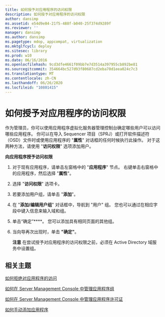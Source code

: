 ```yaml
---
title: 如何授予对应用程序的访问权限
description: 如何授予对应用程序的访问权限
author: dansimp
ms.assetid: e54d9e84-21f5-488f-b040-25f374d9289f
ms.reviewer: ''
manager: dansimp
ms.author: dansimp
ms.pagetype: mdop, appcompat, virtualization
ms.mktglfcycl: deploy
ms.sitesec: library
ms.prod: w10
ms.date: 06/16/2016
ms.openlocfilehash: 9cd3dfe4661f09bb7e7d3514a397955cb892be81
ms.sourcegitcommit: 354664bc527d93f80687cd2eba70d1eea024c7c3
ms.translationtype: MT
ms.contentlocale: zh-CN
ms.lasthandoff: 06/26/2020
ms.locfileid: "10801415"
---
```

# 如何授予对应用程序的访问权限


作为管理员，你可以使用应用程序虚拟化服务器管理控制台确定哪些用户可以访问哪些应用程序。 你可以在导入 Sequencer 项目（SPRJ）或打开软件描述符（OSD）文件时或使用应用程序的 "**属性**" 对话框的任何时候执行此操作。 对于这两种方法，请使用 "**访问权限**" 选项添加用户。

**向应用程序授予访问权限**

1.  对于现有应用程序，请单击左窗格中的 "**应用程序**" 节点。 右键单击右窗格中的应用程序，然后选择 "**属性**"。

2.  选择 "**访问权限**" 选项卡。

3.  若要添加用户组，请单击 "**添加**"。

4.  在 "**添加/编辑用户组**" 对话框中，导航到 "用户" 组。 您也可以通过在相应字段中键入信息来输入域和组。

5.  单击“确定”****。 您可以添加具有相同页面的其他组。

6.  当向导再次出现时，单击 **"确定"**。

    **注意** 在尝试授予对应用程序的访问权限之前，必须在 Active Directory 域服务中设置组。

     

## 相关主题


[如何拒绝对应用程序的访问](how-to-deny-access-to-an-application.md)

[如何在 Server Management Console 中管理应用程序组](how-to-manage-application-groups-in-the-server-management-console.md)

[如何在 Server Management Console 中管理应用程序许可证](how-to-manage-application-licenses-in-the-server-management-console.md)

[如何手动添加应用程序](how-to-manually-add-an-application.md)

 

 





